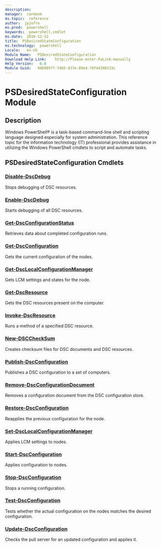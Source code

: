 ```yaml
---
description:  
manager:  carmonm
ms.topic:  reference
author:  jpjofre
ms.prod:  powershell
keywords:  powershell,cmdlet
ms.date:  2016-12-12
title:  PSDesiredStateConfiguration
ms.technology:  powershell
Locale:   en-US
Module Name:   PSDesiredStateConfiguration
Download Help Link:    http://Please-enter-FwLink-manually
Help Version:   6.0
Module Guid:   94b905ff-74b5-437e-89ed-7df44386533c
---
```



# PSDesiredStateConfiguration Module
## Description
Windows PowerShell® is a task-based command-line shell and scripting language designed especially for system administration. This reference topic for the information technology (IT) professional provides assistance in utilizing the Windows PowerShell cmdlets to script and automate tasks. 

## PSDesiredStateConfiguration Cmdlets
### [Disable-DscDebug](Disable-DscDebug.md)
Stops debugging of DSC resources.


### [Enable-DscDebug](Enable-DscDebug.md)
Starts debugging of all DSC resources.


### [Get-DscConfigurationStatus](Get-DscConfigurationStatus.md)
Retrieves data about completed configuration runs.


### [Get-DscConfiguration](Get-DscConfiguration.md)
Gets the current configuration of the nodes.


### [Get-DscLocalConfigurationManager](Get-DscLocalConfigurationManager.md)
Gets LCM settings and states for the node.


### [Get-DscResource](Get-DscResource.md)
Gets the DSC resources present on the computer.


### [Invoke-DscResource](Invoke-DscResource.md)
Runs a method of a specified DSC resource.


### [New-DSCCheckSum](New-DSCCheckSum.md)
Creates checksum files for DSC documents and DSC resources.


### [Publish-DscConfiguration](Publish-DscConfiguration.md)
Publishes a DSC configuration to a set of computers.


### [Remove-DscConfigurationDocument](Remove-DscConfigurationDocument.md)
Removes a configuration document from the DSC configuration store.


### [Restore-DscConfiguration](Restore-DscConfiguration.md)
Reapplies the previous configuration for the node.


### [Set-DscLocalConfigurationManager](Set-DscLocalConfigurationManager.md)
Applies LCM settings to nodes.


### [Start-DscConfiguration](Start-DscConfiguration.md)
Applies configuration to nodes.


### [Stop-DscConfiguration](Stop-DscConfiguration.md)
Stops a running configuration.


### [Test-DscConfiguration](Test-DscConfiguration.md)
Tests whether the actual configuration on the nodes matches the desired configuration.


### [Update-DscConfiguration](Update-DscConfiguration.md)
Checks the pull server for an updated configuration and applies it.

